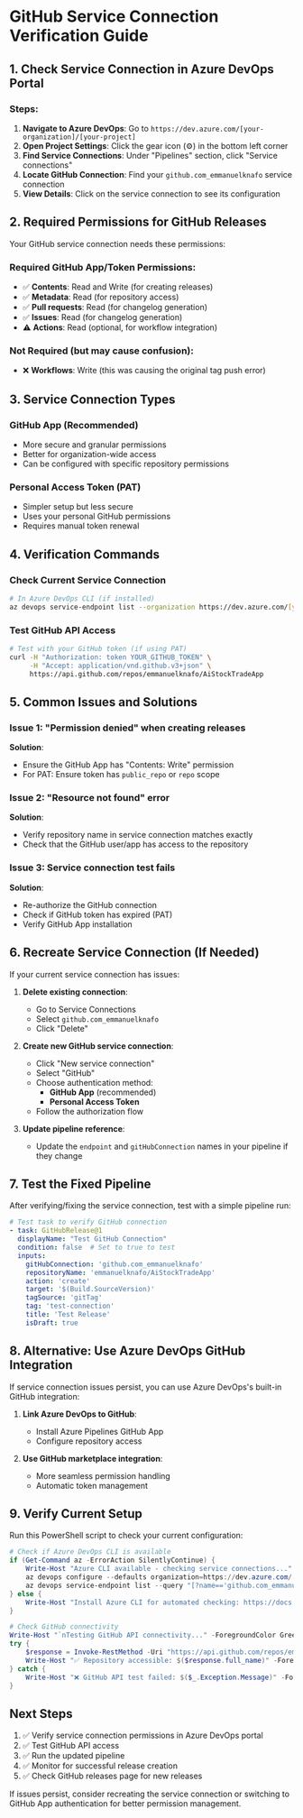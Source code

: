 # GitHub Service Connection Verification Guide

## 1. Check Service Connection in Azure DevOps Portal

### Steps:
1. **Navigate to Azure DevOps**: Go to `https://dev.azure.com/[your-organization]/[your-project]`
2. **Open Project Settings**: Click the gear icon (⚙️) in the bottom left corner
3. **Find Service Connections**: Under "Pipelines" section, click "Service connections"
4. **Locate GitHub Connection**: Find your `github.com_emmanuelknafo` service connection
5. **View Details**: Click on the service connection to see its configuration

## 2. Required Permissions for GitHub Releases

Your GitHub service connection needs these permissions:

### Required GitHub App/Token Permissions:
- ✅ **Contents**: Read and Write (for creating releases)
- ✅ **Metadata**: Read (for repository access)
- ✅ **Pull requests**: Read (for changelog generation)
- ✅ **Issues**: Read (for changelog generation)
- ⚠️ **Actions**: Read (optional, for workflow integration)

### Not Required (but may cause confusion):
- ❌ **Workflows**: Write (this was causing the original tag push error)

## 3. Service Connection Types

### GitHub App (Recommended)
- More secure and granular permissions
- Better for organization-wide access
- Can be configured with specific repository permissions

### Personal Access Token (PAT)
- Simpler setup but less secure
- Uses your personal GitHub permissions
- Requires manual token renewal

## 4. Verification Commands

### Check Current Service Connection
```bash
# In Azure DevOps CLI (if installed)
az devops service-endpoint list --organization https://dev.azure.com/[your-org] --project [your-project]
```

### Test GitHub API Access
```bash
# Test with your GitHub token (if using PAT)
curl -H "Authorization: token YOUR_GITHUB_TOKEN" \
     -H "Accept: application/vnd.github.v3+json" \
     https://api.github.com/repos/emmanuelknafo/AiStockTradeApp
```

## 5. Common Issues and Solutions

### Issue 1: "Permission denied" when creating releases
**Solution**: 
- Ensure the GitHub App has "Contents: Write" permission
- For PAT: Ensure token has `public_repo` or `repo` scope

### Issue 2: "Resource not found" error
**Solution**:
- Verify repository name in service connection matches exactly
- Check that the GitHub user/app has access to the repository

### Issue 3: Service connection test fails
**Solution**:
- Re-authorize the GitHub connection
- Check if GitHub token has expired (PAT)
- Verify GitHub App installation

## 6. Recreate Service Connection (If Needed)

If your current service connection has issues:

1. **Delete existing connection**:
   - Go to Service Connections
   - Select `github.com_emmanuelknafo`
   - Click "Delete"

2. **Create new GitHub service connection**:
   - Click "New service connection"
   - Select "GitHub"
   - Choose authentication method:
     - **GitHub App** (recommended)
     - **Personal Access Token**
   - Follow the authorization flow

3. **Update pipeline reference**:
   - Update the `endpoint` and `gitHubConnection` names in your pipeline if they change

## 7. Test the Fixed Pipeline

After verifying/fixing the service connection, test with a simple pipeline run:

```yaml
# Test task to verify GitHub connection
- task: GitHubRelease@1
  displayName: "Test GitHub Connection"
  condition: false  # Set to true to test
  inputs:
    gitHubConnection: 'github.com_emmanuelknafo'
    repositoryName: 'emmanuelknafo/AiStockTradeApp'
    action: 'create'
    target: '$(Build.SourceVersion)'
    tagSource: 'gitTag'
    tag: 'test-connection'
    title: 'Test Release'
    isDraft: true
```

## 8. Alternative: Use Azure DevOps GitHub Integration

If service connection issues persist, you can use Azure DevOps's built-in GitHub integration:

1. **Link Azure DevOps to GitHub**:
   - Install Azure Pipelines GitHub App
   - Configure repository access

2. **Use GitHub marketplace integration**:
   - More seamless permission handling
   - Automatic token management

## 9. Verify Current Setup

Run this PowerShell script to check your current configuration:

```powershell
# Check if Azure DevOps CLI is available
if (Get-Command az -ErrorAction SilentlyContinue) {
    Write-Host "Azure CLI available - checking service connections..." -ForegroundColor Green
    az devops configure --defaults organization=https://dev.azure.com/[your-org] project=[your-project]
    az devops service-endpoint list --query "[?name=='github.com_emmanuelknafo']"
} else {
    Write-Host "Install Azure CLI for automated checking: https://docs.microsoft.com/en-us/cli/azure/install-azure-cli" -ForegroundColor Yellow
}

# Check GitHub connectivity
Write-Host "`nTesting GitHub API connectivity..." -ForegroundColor Green
try {
    $response = Invoke-RestMethod -Uri "https://api.github.com/repos/emmanuelknafo/AiStockTradeApp" -Method Get
    Write-Host "✅ Repository accessible: $($response.full_name)" -ForegroundColor Green
} catch {
    Write-Host "❌ GitHub API test failed: $($_.Exception.Message)" -ForegroundColor Red
}
```

## Next Steps

1. ✅ Verify service connection permissions in Azure DevOps portal
2. ✅ Test GitHub API access
3. ✅ Run the updated pipeline
4. ✅ Monitor for successful release creation
5. ✅ Check GitHub releases page for new releases

If issues persist, consider recreating the service connection or switching to GitHub App authentication for better permission management.
